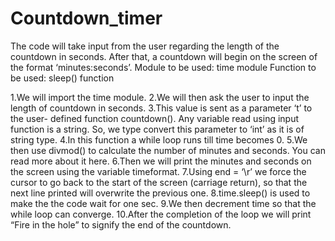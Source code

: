 # Countdown_timer
The code will take input from the user regarding the length of the countdown in seconds. After that, a countdown will begin on the screen of the format ‘minutes:seconds’. 
Module to be used: time module
Function to be used: sleep() function

1.We will import the time module.
2.We will then ask the user to input the length of countdown in seconds.
3.This value is sent as a parameter ‘t’ to the user- defined function countdown(). Any variable read using input function is a string. So, we type convert this parameter to ‘int’ as it is of string type.
4.In this function a while loop runs till time becomes 0.
5.We then use divmod() to calculate the number of minutes and seconds. You can read more about it here.
6.Then we will print the minutes and seconds on the screen using the variable timeformat.
7.Using end = ‘\r’ we force the cursor to go back to the start of the screen (carriage return), so that the next line printed will overwrite the previous one.
8.time.sleep() is used to make the the code wait for one sec.
9.We then decrement time so that the while loop can converge.
10.After the completion of the loop we will print “Fire in the hole” to signify the end of the countdown.
